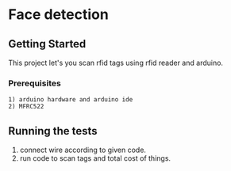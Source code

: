 # Face detection 

 

## Getting Started

This project let's you scan rfid tags using rfid reader and arduino. 

### Prerequisites


```
1) arduino hardware and arduino ide
2) MFRC522

```
## Running the tests

1) connect wire according to given code.
2) run code to scan tags and total cost of things.


